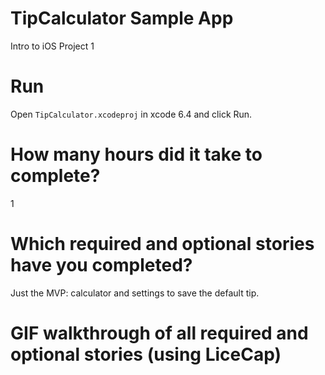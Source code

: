 # TipCalculator Sample App

Intro to iOS Project 1

# Run
Open ``TipCalculator.xcodeproj`` in xcode 6.4 and click Run.

# How many hours did it take to complete?
1

# Which required and optional stories have you completed?

Just the MVP: calculator and settings to save the default tip.

# GIF walkthrough of all required and optional stories (using LiceCap)

